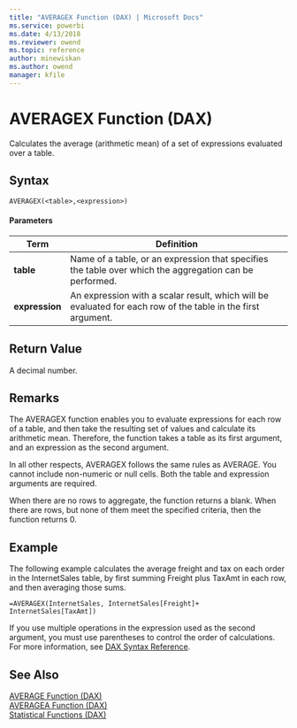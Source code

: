 ```yaml
---
title: "AVERAGEX Function (DAX) | Microsoft Docs"
ms.service: powerbi
ms.date: 4/13/2018
ms.reviewer: owend
ms.topic: reference
author: minewiskan
ms.author: owend
manager: kfile
---
```

# AVERAGEX Function (DAX)
Calculates the average (arithmetic mean) of a set of expressions evaluated over a table.  
  
## Syntax  
  
```  
AVERAGEX(<table>,<expression>)  
```  
  
#### Parameters  
  
|Term|Definition|  
|--------|--------------|  
|**table**|Name of a table, or an expression that specifies the table over which the aggregation can be performed.|  
|**expression**|An expression with a scalar result, which will be evaluated for each row of the table in the first argument.|  
  
## Return Value  
A decimal number.  
  
## Remarks  
The AVERAGEX function enables you to evaluate expressions for each row of a table, and then take the resulting set of values and calculate its arithmetic mean. Therefore, the function takes a table as its first argument, and an expression as the second argument.  
  
In all other respects, AVERAGEX follows the same rules as AVERAGE. You cannot include non-numeric or null cells. Both the table and expression arguments are required.  
  
When there are no rows to aggregate, the function returns a blank.  When there are rows, but none of them meet the specified criteria, then the function returns 0.  
  
## Example  
The following example calculates the average freight and tax on each order in the InternetSales table, by first summing Freight plus TaxAmt in each row, and then averaging those sums.  
  
```  
=AVERAGEX(InternetSales, InternetSales[Freight]+ InternetSales[TaxAmt])  
```  
If you use multiple operations in the expression used as the second argument, you must use parentheses to control the order of calculations. For more information, see [DAX Syntax Reference](dax-syntax-reference.md).  
  
## See Also  
[AVERAGE Function &#40;DAX&#41;](average-function-dax.md)  
[AVERAGEA Function &#40;DAX&#41;](averagea-function-dax.md)  
[Statistical Functions &#40;DAX&#41;](statistical-functions-dax.md)  
  
